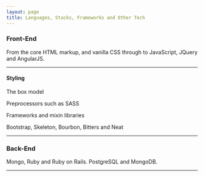 ```yaml
---
layout: page
title: Languages, Stacks, Frameworks and Other Tech
---
```

<!-- <h3></h3> -->

<section id="banner">
  <div class="inner">
    <h3>Front-End</h3>
    <p>From the core HTML markup, and vanilla CSS through to JavaScript, JQuery and AngularJS.</p>
    <hr>
    <h4>Styling</h4>
    <p>The box model</p>
    <p>Preprocessors such as SASS</p>
    <p>Frameworks and mixin libraries</p>
    <p>Bootstrap, Skeleton, Bourbon, Bitters and Neat</p>
    <hr>
    <h3>Back-End</h3>
    <p>Mongo, Ruby and Ruby on Rails. PostgreSQL and MongoDB.</p>
    <hr>
  </div>
</section>


<!-- <div class="box alt">
  <div class="row uniform 20%">
   <div class="hundred"><span class="image fit"><img src="images/angular-icon.svg" alt="" />AngularJS</span></div> 
    <div class="hundred"><span class="image fit"><img src="images/angular-icon.svg" alt="" />AngularJS</span></div>
    <div class="hundred"><span class="image fit"><img src="images/atom.svg" alt="" />ATOM</span></div>
    <div class="hundred"><span class="image fit"><img src="images/aws.svg" alt="" />Amazon Web Services</span></div>
    <div class="hundred"><span class="image fit"><img src="images/bash.svg" alt="" />Bash</span></div>
    <div class="hundred"><span class="image fit"><img src="images/bootstrap.svg" alt="" />Bootstrap</span></div>
    <div class="hundred"><span class="image fit"><img src="images/bourbon.svg" alt="" />Bourbon</span></div>
    <div class="hundred"><span class="image fit"><img src="images/bower.svg" alt="" />Bower</span></div>
    <div class="hundred"><span class="image fit"><img src="images/chrome.svg" alt="" />Chrome Developer Tools</span></div>
    <div class="hundred"><span class="image fit"><img src="images/css-3.svg" alt="" />CSS</span></div>
    <div class="hundred"><span class="image fit"><img src="images/es6.svg" alt="" />ES6 Javascript</span></div>
    <div class="hundred"><span class="image fit"><img src="images/express.svg" alt="" />Express</span></div>
    <div class="hundred"><span class="image fit"><img src="images/git.svg" alt="" /></span>Git</div>
    <div class="hundred"><span class="image fit"><img src="images/github.svg" alt="" /></span>GitHub</div>
    <div class="hundred"><span class="image fit"><img src="images/gulp.svg" alt="" /></span>Gulp</div>
    <div class="hundred"><span class="image fit"><img src="images/heroku.svg" alt="" /></span>Heroku</div>
    <div class="hundred"><span class="image fit"><img src="images/html-5.svg" alt="" /></span>HTML-5</div>
    <div class="hundred"><span class="image fit"><img src="images/javascript.svg" alt="" /></span>JavaScript</div>
    <div class="hundred"><span class="image fit"><img src="images/jekyll.svg" alt="" /></span>Jekyll</div>
    <div class="hundred"><span class="image fit"><img src="images/jquery.svg" alt="" /></span>JQuery</div>
    <div class="hundred"><span class="image fit"><img src="images/mailchimp-freddie.svg" alt="" />Mailchimp</span></div>
    <div class="hundred"><span class="image fit"><img src="images/meanio.svg" alt="" /></span>MEAN Stack</div>
    <div class="hundred"><span class="image fit"><img src="images/mocha.svg" alt="" /></span>Mocha</div>
    <div class="hundred"><span class="image fit"><img src="images/neat.svg" alt="" />Neat</span></div>
    <div class="hundred"><span class="image fit"><img src="images/nodejs.svg" alt="" />NodeJS</span></div>
    <div class="hundred"><span class="image fit"><img src="images/nodemon.svg" alt="" /></span></div>
    <div class="hundred"><span class="image fit"><img src="images/npm.svg" alt="" /></span>NPM</div>
    <div class="hundred"><span class="image fit"><img src="images/postgresql.svg" alt="" />PostgreSQL</span></div>
    <div class="hundred"><span class="image fit"><img src="images/rails.svg" alt="" /></span>Rails</div>
    <div class="hundred"><span class="image fit"><img src="images/ruby.svg" alt="" /></span>Ruby</div>
    <div class="hundred"><span class="image fit"><img src="images/sass.svg" alt="" /></span>SASS</div>
    <div class="hundred"><span class="image fit"><img src="images/sinatra.svg" alt="" />Sinatra</span></div>
    <div class="hundred"><span class="image fit"><img src="images/slack.svg" alt="" />Slack</span></div>
    <div class="hundred"><span class="image fit"><img src="images/stripe.svg" alt="" />Stripe</span></div>
    <div class="hundred"><span class="image fit"><img src="images/terminal.svg" alt="" />Terminal</span></div>
    <div class="hundred"><span class="image fit"><img src="images/trello.svg" alt="" />Trello</span></div>
    <div class="hundred"><span class="image fit"><img src="images/wordpress-icon.svg" alt="" />WordPress</span></div>
  </div>
</div> -->
